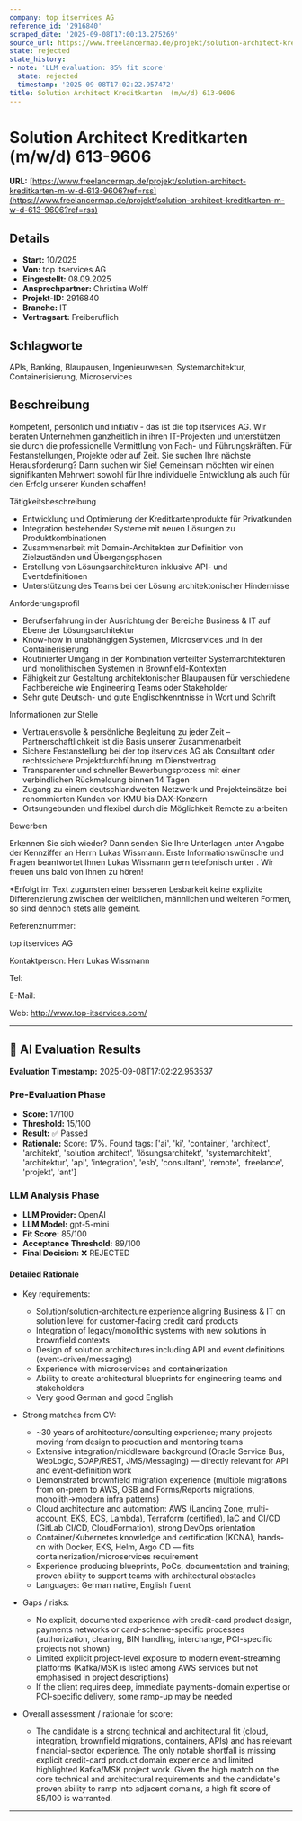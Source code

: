 ```yaml
---
company: top itservices AG
reference_id: '2916840'
scraped_date: '2025-09-08T17:00:13.275269'
source_url: https://www.freelancermap.de/projekt/solution-architect-kreditkarten-m-w-d-613-9606?ref=rss
state: rejected
state_history:
- note: 'LLM evaluation: 85% fit score'
  state: rejected
  timestamp: '2025-09-08T17:02:22.957472'
title: Solution Architect Kreditkarten  (m/w/d) 613-9606
---
```



# Solution Architect Kreditkarten  (m/w/d) 613-9606
**URL:** [https://www.freelancermap.de/projekt/solution-architect-kreditkarten-m-w-d-613-9606?ref=rss](https://www.freelancermap.de/projekt/solution-architect-kreditkarten-m-w-d-613-9606?ref=rss)
## Details
- **Start:** 10/2025
- **Von:** top itservices AG
- **Eingestellt:** 08.09.2025
- **Ansprechpartner:** Christina Wolff
- **Projekt-ID:** 2916840
- **Branche:** IT
- **Vertragsart:** Freiberuflich

## Schlagworte
APIs, Banking, Blaupausen, Ingenieurwesen, Systemarchitektur, Containerisierung, Microservices

## Beschreibung
Kompetent, persönlich und initiativ - das ist die top itservices AG. Wir beraten Unternehmen ganzheitlich in ihren IT-Projekten und unterstützen sie durch die professionelle Vermittlung von Fach- und Führungskräften. Für Festanstellungen, Projekte oder auf Zeit.
Sie suchen Ihre nächste Herausforderung? Dann suchen wir Sie!
Gemeinsam möchten wir einen signifikanten Mehrwert sowohl für Ihre individuelle Entwicklung als auch für den Erfolg unserer Kunden schaffen!

Tätigkeitsbeschreibung

- Entwicklung und Optimierung der Kreditkartenprodukte für Privatkunden
- Integration bestehender Systeme mit neuen Lösungen zu Produktkombinationen
- Zusammenarbeit mit Domain-Architekten zur Definition von Zielzuständen und Übergangsphasen
- Erstellung von Lösungsarchitekturen inklusive API- und Eventdefinitionen
- Unterstützung des Teams bei der Lösung architektonischer Hindernisse

Anforderungsprofil

- Berufserfahrung in der Ausrichtung der Bereiche Business & IT auf Ebene der Lösungsarchitektur
- Know-how in unabhängigen Systemen, Microservices und in der Containerisierung
- Routinierter Umgang in der Kombination verteilter Systemarchitekturen und monolithischen Systemen in Brownfield-Kontexten
- Fähigkeit zur Gestaltung architektonischer Blaupausen für verschiedene Fachbereiche wie Engineering Teams oder Stakeholder
- Sehr gute Deutsch- und gute Englischkenntnisse in Wort und Schrift

Informationen zur Stelle

- Vertrauensvolle & persönliche Begleitung zu jeder Zeit – Partnerschaftlichkeit ist die Basis unserer Zusammenarbeit
- Sichere Festanstellung bei der top itservices AG als Consultant oder rechtssichere Projektdurchführung im Dienstvertrag
- Transparenter und schneller Bewerbungsprozess mit einer verbindlichen Rückmeldung binnen 14 Tagen
- Zugang zu einem deutschlandweiten Netzwerk und Projekteinsätze bei renommierten Kunden von KMU bis DAX-Konzern
- Ortsungebunden und flexibel durch die Möglichkeit Remote zu arbeiten

Bewerben

Erkennen Sie sich wieder? Dann senden Sie Ihre Unterlagen unter Angabe der Kennziffer an Herrn Lukas Wissmann. Erste Informationswünsche und Fragen beantwortet Ihnen Lukas Wissmann gern telefonisch unter . Wir freuen uns bald von Ihnen zu hören!

*Erfolgt im Text zugunsten einer besseren Lesbarkeit keine explizite Differenzierung zwischen der weiblichen, männlichen und weiteren Formen, so sind dennoch stets alle gemeint.

Referenznummer:

top itservices AG

Kontaktperson:
Herr Lukas Wissmann

Tel:

E-Mail:

Web: http://www.top-itservices.com/

---

## 🤖 AI Evaluation Results

**Evaluation Timestamp:** 2025-09-08T17:02:22.953537

### Pre-Evaluation Phase
- **Score:** 17/100
- **Threshold:** 15/100
- **Result:** ✅ Passed
- **Rationale:** Score: 17%. Found tags: ['ai', 'ki', 'container', 'architect', 'architekt', 'solution architect', 'lösungsarchitekt', 'systemarchitekt', 'architektur', 'api', 'integration', 'esb', 'consultant', 'remote', 'freelance', 'projekt', 'ant']

### LLM Analysis Phase
- **LLM Provider:** OpenAI
- **LLM Model:** gpt-5-mini
- **Fit Score:** 85/100
- **Acceptance Threshold:** 89/100
- **Final Decision:** ❌ REJECTED

#### Detailed Rationale
- Key requirements:
  - Solution/solution-architecture experience aligning Business & IT on solution level for customer-facing credit card products
  - Integration of legacy/monolithic systems with new solutions in brownfield contexts
  - Design of solution architectures including API and event definitions (event-driven/messaging)
  - Experience with microservices and containerization
  - Ability to create architectural blueprints for engineering teams and stakeholders
  - Very good German and good English

- Strong matches from CV:
  - ~30 years of architecture/consulting experience; many projects moving from design to production and mentoring teams
  - Extensive integration/middleware background (Oracle Service Bus, WebLogic, SOAP/REST, JMS/Messaging) — directly relevant for API and event-definition work
  - Demonstrated brownfield migration experience (multiple migrations from on-prem to AWS, OSB and Forms/Reports migrations, monolith→modern infra patterns)
  - Cloud architecture and automation: AWS (Landing Zone, multi-account, EKS, ECS, Lambda), Terraform (certified), IaC and CI/CD (GitLab CI/CD, CloudFormation), strong DevOps orientation
  - Container/Kubernetes knowledge and certification (KCNA), hands-on with Docker, EKS, Helm, Argo CD — fits containerization/microservices requirement
  - Experience producing blueprints, PoCs, documentation and training; proven ability to support teams with architectural obstacles
  - Languages: German native, English fluent

- Gaps / risks:
  - No explicit, documented experience with credit-card product design, payments networks or card-scheme-specific processes (authorization, clearing, BIN handling, interchange, PCI-specific projects not shown)
  - Limited explicit project-level exposure to modern event-streaming platforms (Kafka/MSK is listed among AWS services but not emphasised in project descriptions)
  - If the client requires deep, immediate payments-domain expertise or PCI-specific delivery, some ramp-up may be needed

- Overall assessment / rationale for score:
  - The candidate is a strong technical and architectural fit (cloud, integration, brownfield migrations, containers, APIs) and has relevant financial-sector experience. The only notable shortfall is missing explicit credit-card product domain experience and limited highlighted Kafka/MSK project work. Given the high match on the core technical and architectural requirements and the candidate's proven ability to ramp into adjacent domains, a high fit score of 85/100 is warranted.

---
